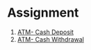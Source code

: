 # Assignment

1. [ATM- Cash Deposit](https://github.com/yclim95/drawing/tree/master/SoftwareDesignTechnique/Assignment/Deposit)
2. [ATM- Cash Withdrawal]()
